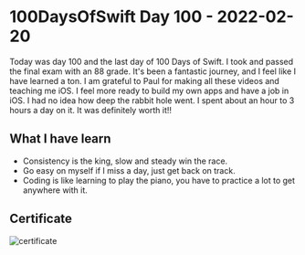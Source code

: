 # 100DaysOfSwift Day 100 - 2022-02-20

Today was day 100 and the last day of 100 Days of Swift. I took and passed the final exam with an 88 grade. It's been a fantastic journey, and I feel like I have learned a ton. I am grateful to Paul for making all these videos and teaching me iOS. I feel more ready to build my own apps and have a job in iOS. I had no idea how deep the rabbit hole went.  I spent about an hour to 3 hours a day on it.   It was definitely worth it!!  

## What I have learn

- Consistency is the king, slow and steady win the race.
- Go easy on myself if I miss a day, just get back on track.
- Coding is like learning to play the piano, you have to practice a lot to get anywhere with it.

## Certificate

![certificate](https://user-images.githubusercontent.com/9620015/154856646-715ce608-eca5-44cb-ab95-f332aa00a170.jpg)
